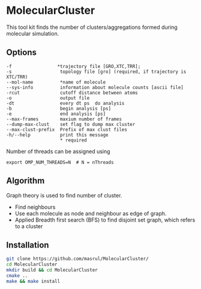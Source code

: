 # MolecularCluster

This tool kit finds the number of clusters/aggregations formed during molecular simulation. 

## Options 

    -f                 *trajectory file [GRO,XTC,TRR];
    -s                  topology file [gro] (required, if trajectory is XTC/TRR)
    --mol-name          *name of molecule
    --sys-info          information about molecule counts [ascii file]
    -rcut               cutoff distance between atoms
    -o                  output file
    -dt                 every dt ps  do analysis
    -b                  begin analysis [ps]
    -e                  end analysis [ps]
    --max-frames        maxium number of frames
    --dump-max-clust    set flag to dump max cluster
    --max-clust-prefix  Prefix of max clust files
    -h/--help           print this message
                        * required
  Number of threads can be assigned using 
  ```
  export OMP_NUM_THREADS=N  # N = nThreads
  ```
                       
                        
## Algorithm
Graph theory is used to find number of cluster.
+ Find neighbours
+ Use each molecule as node and neighbour as edge of graph.
+ Applied Breadth first search (BFS) to find disjoint set graph, which refers to a cluster

                        
## Installation
```bash 
git clone https://github.com/masrul/MolecularCluster/
cd MolecularCluster
mkdir build && cd MolecularCluster
cmake ..
make && make install
```
